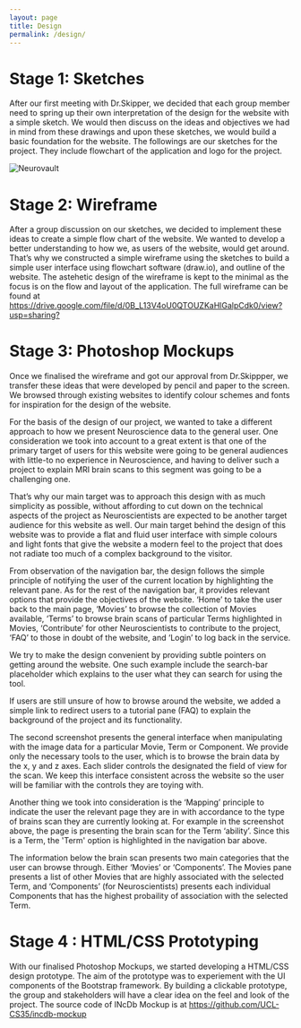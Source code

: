 ```yaml
---
layout: page
title: Design
permalink: /design/
---
```


# Stage 1: Sketches
After our first meeting with Dr.Skipper, we decided that each group member need to spring up their own interpretation of the design for the website with a simple sketch. We would then discuss on the ideas and objectives we had in mind from these drawings and upon these sketches, we would build a basic foundation for the website. The followings are our sketches for the project. They include flowchart of the application and logo for the project.

![Neurovault](../images/neurovault.png "Neurovault")

# Stage 2: Wireframe
After a group discussion on our sketches, we decided to implement these ideas to create a simple flow chart of the website. We wanted to develop a better understanding to how we, as users of the website, would get around. That’s why we constructed a simple wireframe using the sketches to build a simple user interface using flowchart software (draw.io), and outline of the website. The astehetic design of the wireframe is kept to the minimal as the focus is on the flow and layout of the application. The full wireframe can be found at <https://drive.google.com/file/d/0B_L13V4oU0QTOUZKaHlGalpCdk0/view?usp=sharing?>

# Stage 3: Photoshop Mockups
Once we finalised the wireframe and got our approval from Dr.Skippper, we transfer these ideas that were developed by pencil and paper to the screen. We browsed through existing websites to identify colour schemes and fonts for inspiration for the design of the website.

For the basis of the design of our project, we wanted to take a different approach to how we present Neuroscience data to the general user. One consideration we took into account to a great extent is that one of the primary target of users for this website were going to be general audiences with little-to no experience in Neuroscience, and having to deliver such a project to explain MRI brain scans to this segment was going to be a challenging one.

That’s why our main target was to approach this design with as much simplicity as possible, without affording to cut down on the technical aspects of the project as Neuroscientists are expected to be another target audience for this website as well. Our main target behind the design of this website was to provide a flat and fluid user interface with simple colours and light fonts that give the website a modern feel to the project that does not radiate too much of a complex background to the visitor.

From observation of the navigation bar, the design follows the simple principle of notifying the user of the current location by highlighting the relevant pane. As for the rest of the navigation bar, it provides relevant options that provide the objectives of the website. ‘Home’ to take the user back to the main page, ‘Movies’ to browse the collection of Movies available, ‘Terms’ to browse brain scans of particular Terms highlighted in Movies, ‘Contribute’ for other Neuroscientists to contribute to the project, ‘FAQ’ to those in doubt of the website, and ‘Login’ to log back in the service.

We try to make the design convenient by providing subtle pointers on getting around the website. One such example include the search-bar placeholder which explains to the user what they can search for using the tool.


If users are still unsure of how to browse around the website, we added a simple link to redirect users to a tutorial pane (FAQ) to explain the background of the project and its functionality.


The second screenshot presents the general interface when manipulating with the image data for a particular Movie, Term or Component. We provide only the necessary tools to the user, which is to browse the brain data by the x, y and z axes. Each slider controls the designated the field of view for the scan. We keep this interface consistent across the website so the user will be familiar with the controls they are toying with.


Another thing we took into consideration is the ‘Mapping’ principle to indicate the user the relevant page they are in with accordance to the type of brains scan they are currently looking at. For example in the screenshot above, the page is presenting the brain scan for the Term ‘ability’. Since this is a Term, the 'Term' option is highlighted in the navigation bar above.

The information below the brain scan presents two main categories that the user can browse through. Either ‘Movies’ or ‘Components’. The Movies pane presents a list of other Movies that are highly associated with the selected Term, and ‘Components’ (for Neuroscientists) presents each individual Components that has the highest probaility of association with the selected Term.

# Stage 4 : HTML/CSS Prototyping
With our finalised Photoshop Mockups, we started developing a HTML/CSS design prototype. The aim of the prototype was to experiement with the UI components of the Bootstrap framework. By building a clickable prototype, the group and stakeholders will have a clear idea on the feel and look of the project. The source code of INcDb Mockup is at <https://github.com/UCL-CS35/incdb-mockup>